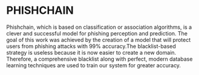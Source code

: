 # PHISHCHAIN
Phishchain, which is based on classification or association algorithms, is a clever and successful model for phishing perception and prediction.   The goal of this work was achieved by the creation of a model that will protect users from phishing attacks with 99% accuracy.The blacklist-based strategy is useless because it is now easier to create a new domain. Therefore, a comprehensive blacklist along with perfect, modern database learning techniques are used to train our system for greater accuracy.
